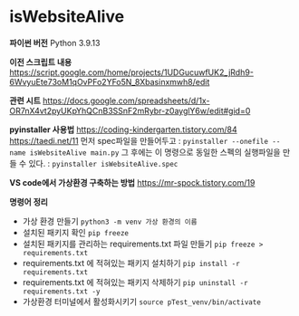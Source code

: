 # isWebsiteAlive

**파이썬 버전**
Python 3.9.13

**이전 스크립트 내용**
https://script.google.com/home/projects/1UDGucuwfUK2_jRdh9-6WvyuEte73oM1qOvPFo2YFo5N_8Xbasinxmwh8/edit

**관련 시트**
https://docs.google.com/spreadsheets/d/1x-OR7nX4vt2pyUKpYhQCnB3SSnF2mRybr-z0ayglY6w/edit#gid=0

**pyinstaller 사용법**
https://coding-kindergarten.tistory.com/84
https://taedi.net/11
먼저 spec파일을 만들어두고 : `pyinstaller --onefile --name isWebsiteAlive main.py`
그 후에는 이 명령으로 동일한 스펙의 실행파일을 만들 수 있다. : `pyinstaller isWebsiteAlive.spec`

**VS code에서 가상환경 구축하는 방법**
https://mr-spock.tistory.com/19

**명령어 정리**
- 가상 환경 만들기
  `python3 -m venv 가상 환경의 이름`
- 설치된 패키지 확인
  `pip freeze`
- 설치된 패키지를 관리하는 requirements.txt 파일 만들기
  `pip freeze > requirements.txt`
- requirements.txt 에 적혀있는 패키지 설치하기
  `pip install -r requirements.txt`
- requirements.txt 에 적혀있는 패키지 삭제하기
  `pip uninstall -r requirements.txt -y`
- 가상환경 터미널에서 활성화시키기
  `source pTest_venv/bin/activate`
